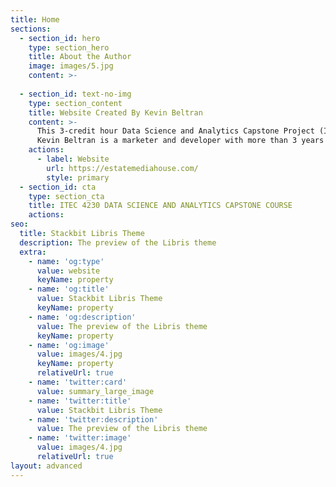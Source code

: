 ```yaml
---
title: Home
sections:
  - section_id: hero
    type: section_hero
    title: About the Author
    image: images/5.jpg
    content: >-
      
  - section_id: text-no-img
    type: section_content
    title: Website Created By Kevin Beltran
    content: >-
      This 3-credit hour Data Science and Analytics Capstone Project (ITEC 4230) course website was developed by Kevin Beltran.
      Kevin Beltran is a marketer and developer with more than 3 years of experience in direct response marketing and leadership.
    actions:
      - label: Website
        url: https://estatemediahouse.com/
        style: primary
  - section_id: cta
    type: section_cta
    title: ITEC 4230 DATA SCIENCE AND ANALYTICS CAPSTONE COURSE
    actions:
seo:
  title: Stackbit Libris Theme
  description: The preview of the Libris theme
  extra:
    - name: 'og:type'
      value: website
      keyName: property
    - name: 'og:title'
      value: Stackbit Libris Theme
      keyName: property
    - name: 'og:description'
      value: The preview of the Libris theme
      keyName: property
    - name: 'og:image'
      value: images/4.jpg
      keyName: property
      relativeUrl: true
    - name: 'twitter:card'
      value: summary_large_image
    - name: 'twitter:title'
      value: Stackbit Libris Theme
    - name: 'twitter:description'
      value: The preview of the Libris theme
    - name: 'twitter:image'
      value: images/4.jpg
      relativeUrl: true
layout: advanced
---
```

